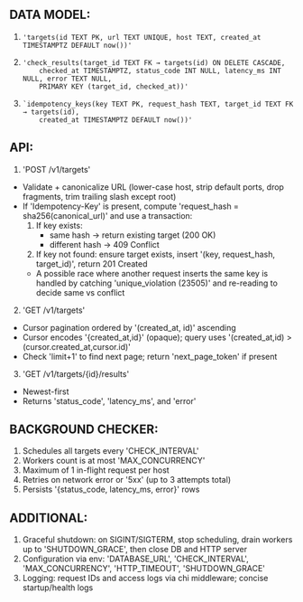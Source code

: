 ## DATA MODEL:
1. 
   ```
   'targets(id TEXT PK, url TEXT UNIQUE, host TEXT, created_at TIMESTAMPTZ DEFAULT now())'
   ```
2. 
   ```
   'check_results(target_id TEXT FK → targets(id) ON DELETE CASCADE,
       checked_at TIMESTAMPTZ, status_code INT NULL, latency_ms INT NULL, error TEXT NULL,
       PRIMARY KEY (target_id, checked_at))'
   ```
3. 
   ```
   `idempotency_keys(key TEXT PK, request_hash TEXT, target_id TEXT FK → targets(id),
       created_at TIMESTAMPTZ DEFAULT now())'
   ```

## API:
1. 'POST /v1/targets'  
  - Validate + canonicalize URL (lower-case host, strip default ports, drop fragments, trim trailing slash except root)  
  - If 'Idempotency-Key' is present, compute 'request_hash = sha256(canonical_url)' and use a transaction:  
    1) If key exists:  
       - same hash → return existing target (200 OK)  
       - different hash → 409 Conflict  
    2) If key not found: ensure target exists, insert '(key, request_hash, target_id)', return 201 Created  
    - A possible race where another request inserts the same key is handled by catching 'unique_violation (23505)' and re-reading to decide same vs conflict
2. 'GET /v1/targets'  
  - Cursor pagination ordered by '(created_at, id)' ascending  
  - Cursor encodes '{created_at,id}' (opaque); query uses '(created_at,id) > (cursor.created_at,cursor.id)'  
  - Check 'limit+1' to find next page; return 'next_page_token' if present
3. 'GET /v1/targets/{id}/results'  
  - Newest-first  
  - Returns 'status_code', 'latency_ms', and 'error'

## BACKGROUND CHECKER: 
1. Schedules all targets every 'CHECK_INTERVAL'  
2. Workers count is at most 'MAX_CONCURRENCY'  
3. Maximum of 1 in-flight request per host  
4. Retries on network error or '5xx' (up to 3 attempts total)  
5. Persists '{status_code, latency_ms, error}' rows

## ADDITIONAL:
1. Graceful shutdown: on SIGINT/SIGTERM, stop scheduling, drain workers up to 'SHUTDOWN_GRACE', then close DB and HTTP server  
2. Configuration via env: 'DATABASE_URL', 'CHECK_INTERVAL', 'MAX_CONCURRENCY', 'HTTP_TIMEOUT', 'SHUTDOWN_GRACE'  
3. Logging: request IDs and access logs via chi middleware; concise startup/health logs
